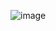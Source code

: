![image](https://user-images.githubusercontent.com/79950504/178468712-90863ded-1e80-491f-af08-63f1e54e2c76.png)
